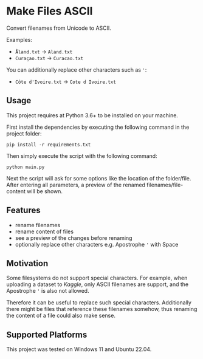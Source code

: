 # Make Files ASCII

Convert filenames from Unicode to ASCII.

Examples: 
- `Åland.txt` → `Aland.txt`
- `Curaçao.txt` → `Curacao.txt`

You can additionally replace other characters such as `'`:
- `Côte d'Ivoire.txt` → `Cote d Ivoire.txt`

## Usage

This project requires at Python 3.6+ to be installed on your machine.

First install the dependencies by executing the following command in the project folder:

```console
pip install -r requirements.txt
```

Then simply execute the script with the following command:

```console
python main.py
```

Next the script will ask for some options like the location of the folder/file. 
After entering all parameters, a preview of the renamed filenames/file-content will be shown.


## Features

- rename filenames
- rename content of files
- see a preview of the changes before renaming
- optionally replace other characters e.g. Apostrophe `'` with Space ` `

## Motivation 

Some filesystems do not support special characters. 
For example, when uploading a dataset to *Kaggle*, only ASCII filenames are support, and the Apostrophe `'` is also not allowed. 

Therefore it can be useful to replace such special characters. 
Additionally there might be files that reference these filenames somehow, thus renaming the content of a file could also make sense.

## Supported Platforms

This project was tested on Windows 11 and Ubuntu 22.04.
